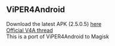 ## ViPER4Android
Download the latest APK (2.5.0.5) [here](https://www.androidfilehost.com/?fid=312978532265364193)  
[Official V4A thread](http://forum.xda-developers.com/showthread.php?t=2191223)  
This is a port of ViPER4Android to Magisk
